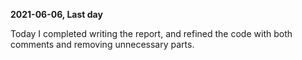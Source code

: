 **2021-06-06, Last day**

Today I completed writing the report, and refined the code with both comments and removing unnecessary parts.